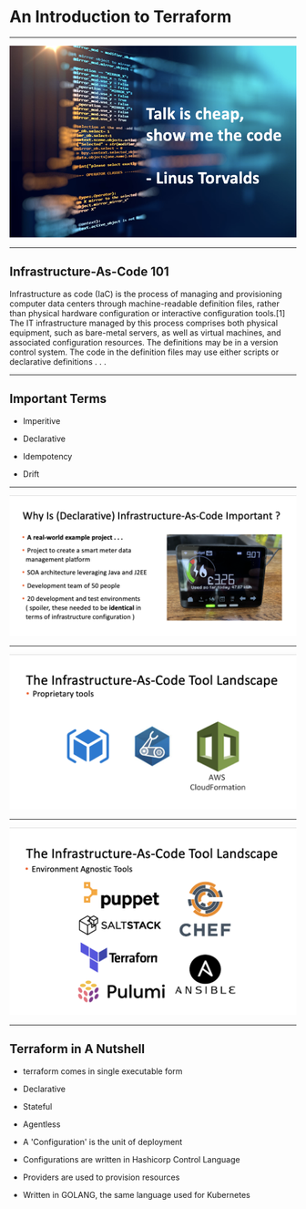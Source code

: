 # An Introduction to Terraform

---

<img src="images/01.png">

---

## Infrastructure-As-Code 101

Infrastructure as code (IaC) is the process of managing and provisioning computer data centers through machine-readable definition files, rather than physical hardware configuration or interactive configuration tools.[1] The IT infrastructure managed by this process comprises both physical equipment, such as bare-metal servers, as well as virtual machines, and associated configuration resources. The definitions may be in a version control system. The code in the definition files may use either scripts or declarative definitions . . .

---

## Important Terms

- Imperitive

- Declarative

- Idempotency

- Drift

---

<img src="images/02.png">

---

<img src="images/03.png">

---

<img src="images/04.png">

---

## Terraform in A Nutshell

- terraform comes in single executable form

- Declarative

- Stateful

- Agentless

- A 'Configuration' is the unit of deployment

- Configurations are written in Hashicorp Control Language

- Providers are used to provision resources

- Written in GOLANG, the same language used for Kubernetes 

